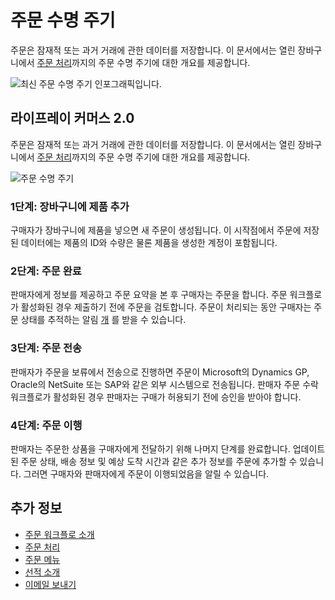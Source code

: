 # 주문 수명 주기

주문은 잠재적 또는 과거 거래에 관한 데이터를 저장합니다. 이 문서에서는 열린 장바구니에서 [주문 처리](../shipments/introduction-to-shipments.md)까지의 주문 수명 주기에 대한 개요를 제공합니다.

![최신 주문 수명 주기 인포그래픽입니다.](./order-life-cycle/images/01.png)

## 라이프레이 커머스 2.0

주문은 잠재적 또는 과거 거래에 관한 데이터를 저장합니다. 이 문서에서는 열린 장바구니에서 [주문 처리](../shipments/introduction-to-shipments.md)까지의 주문 수명 주기에 대한 개요를 제공합니다.

![주문 수명 주기](./order-life-cycle/images/02.png)

### 1단계: 장바구니에 제품 추가

구매자가 장바구니에 제품을 넣으면 새 주문이 생성됩니다. 이 시작점에서 주문에 저장된 데이터에는 제품의 ID와 수량은 물론 제품을 생성한 계정이 포함됩니다.

### 2단계: 주문 완료

판매자에게 정보를 제공하고 주문 요약을 본 후 구매자는 주문을 합니다. 주문 워크플로가 활성화된 경우 제출하기 전에 주문을 검토합니다. 주문이 처리되는 동안 구매자는 주문 상태를 추적하는 알림 [개](../../store-management/sending-emails.md) 를 받을 수 있습니다.

### 3단계: 주문 전송

판매자가 주문을 보류에서 전송으로 진행하면 주문이 Microsoft의 Dynamics GP, Oracle의 NetSuite 또는 SAP와 같은 외부 시스템으로 전송됩니다. 판매자 주문 수락 워크플로가 활성화된 경우 판매자는 구매가 허용되기 전에 승인을 받아야 합니다.

### 4단계: 주문 이행

판매자는 주문한 상품을 구매자에게 전달하기 위해 나머지 단계를 완료합니다. 업데이트된 주문 상태, 배송 정보 및 예상 도착 시간과 같은 추가 정보를 주문에 추가할 수 있습니다. 그러면 구매자와 판매자에게 주문이 이행되었음을 알릴 수 있습니다.

## 추가 정보

* [주문 워크플로 소개](../order-workflows/introduction-to-order-workflows.md)
* [주문 처리](./processing-an-order.md)
* [주문 메뉴](./orders-menu-reference-guide.md)
* [선적 소개](../shipments/introduction-to-shipments.md)
* [이메일 보내기](../../store-management/sending-emails.md)
